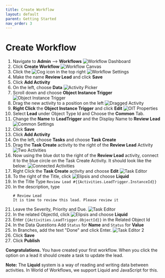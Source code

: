 ```yaml
---
title: Create Workflow
layout: default
parent: Getting Started
nav_order: 3
---
```


# Create Workflow

1. Navigate to **Admin** --> **Workflows**
   ![Workflow Dashboard](image-13.png)
2. Click **Create Workflow**
   ![Workflow Canvas](image-14.png)
3. Click the ![Cog](image-15.png) icon in the top right
   ![Workflow Settings](image-16.png)
4. Make the name **Review Lead** and click **Save**
5. Click **Add Activity**
6. On the left, choose **Data**
   ![Activity Picker](image-17.png)
7. Scroll down and choose **Object Instance Trigger**
   ![Object Instance Trigger](image-18.png)
8. Drag the new activity to a position on the left
   ![Dragged Activity](image-19.png)
9. **Right Click** the **Object Instance Trigger** and click **Edit**
    ![OIT Properties](image-20.png)
10. Select **Lead** under Object Type Id and Choose the **Common** Tab.
11. Change the **Name** to **LeadTrigger** and the Display Name to **Review Lead**
    ![Common Settings](image-21.png)
12. Click **Save**
13. Click **Add Activity**
14. On the left, choose **Tasks** and choose **Task Create**
15. Drag the **Task Create** activity to the right of the **Review Lead** Activity
    ![Two Activities](image-22.png)
16. Now using the blue dot to the right of the **Review Lead** activity, connect it to the blue circle on the Task Create Activity. It should look like the below:
    ![Connected Activities](image-23.png)
17. Right Click the **Task Create** activity and choose **Edit**
    ![Task Editor](image-24.png)
18. To the right of the Title, click ![Elipsis](image-25.png) and choose **Liquid**
19. In the Title Type ```Review Lead #{{Activities.LeadTrigger.InstanceId}}```
20. In the description, type 
    ```
    # Review Lead
    It is time to review this lead. Please review it
    ```
21. Leave the Severity, Priority and Due.
    ![Task Editor](image-27.png)
22. In the related ObjectId, click ![Elipsis](image-25.png) and choose **Liquid**
23. Enter ```{{Activities.LeadTrigger.ObjectId}}``` in the Related Object Id
24. In the Data Questions Add ```Status``` for **Name** and ```Status``` for **Value**
25. In Branches, add the text "Done" and click Enter.
    ![Task Editor 2](image-28.png)
26. Click **Save**
27. Click **Publish**

**Congratulations.** You have created your first workflow. When you click the option on a lead it should create a task to update the lead.

**Note:** The **Liquid** system is a way of reading and writing data between activities. In World of Workflows, we support Liquid and JavaScript for this. 

